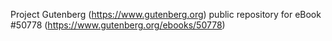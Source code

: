 Project Gutenberg (https://www.gutenberg.org) public repository for
eBook #50778 (https://www.gutenberg.org/ebooks/50778)
